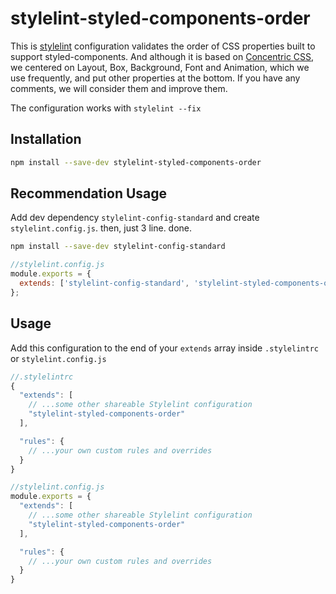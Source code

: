 # stylelint-styled-components-order

This is [stylelint] configuration validates the order of CSS properties built to support styled-components. And although it is based on [Concentric CSS], we centered on Layout, Box, Background, Font and Animation, which we use frequently, and put other properties at the bottom. If you have any comments, we will consider them and improve them.

The configuration works with `stylelint --fix`

## Installation

```sh
npm install --save-dev stylelint-styled-components-order
```

## Recommendation Usage

Add dev dependency `stylelint-config-standard` and create `stylelint.config.js`. then, just 3 line. done.

```sh
npm install --save-dev stylelint-config-standard
```

```javascript
//stylelint.config.js
module.exports = {
  extends: ['stylelint-config-standard', 'stylelint-styled-components-order'],
};
```

## Usage

Add this configuration to the end of your `extends` array inside `.stylelintrc` or `stylelint.config.js`

```javascript
//.stylelintrc
{
  "extends": [
    // ...some other shareable Stylelint configuration
    "stylelint-styled-components-order"
  ],

  "rules": {
    // ...your own custom rules and overrides
  }
}
```

```javascript
//stylelint.config.js
module.exports = {
  "extends": [
    // ...some other shareable Stylelint configuration
    "stylelint-styled-components-order"
  ],

  "rules": {
    // ...your own custom rules and overrides
  }
}
```

[Concentric CSS]: http://rhodesmill.org/brandon/2011/concentric-css/
[stylelint]: https://stylelint.io/
